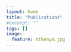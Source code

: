 ```yaml
---
layout: home
title: "Publications"
#excerpt: ""
tags: []
image:
  feature: mtkenya.jpg
---
```

<div class="tiles">
